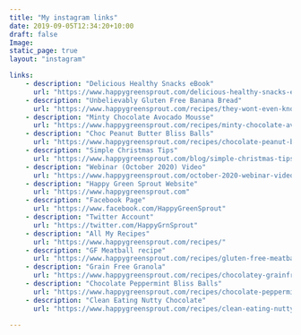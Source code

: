 ```yaml
---
title: "My instagram links"
date: 2019-09-05T12:34:20+10:00
draft: false
Image: 
static_page: true
layout: "instagram"

links:
    - description: "Delicious Healthy Snacks eBook"
      url: "https://www.happygreensprout.com/delicious-healthy-snacks-ebook/"
    - description: "Unbelievably Gluten Free Banana Bread"
      url: "https://www.happygreensprout.com/recipes/they-wont-even-know-its-gluten-free-banana-bread/"     
    - description: "Minty Chocolate Avocado Mousse"
      url: "https://www.happygreensprout.com/recipes/minty-chocolate-avocado-mousse/"    
    - description: "Choc Peanut Butter Bliss Balls"
      url: "https://www.happygreensprout.com/recipes/chocolate-peanut-butter-bliss-balls/"    
    - description: "Simple Christmas Tips"
      url: "https://www.happygreensprout.com/blog/simple-christmas-tips/"
    - description: "Webinar (October 2020) Video"
      url: "https://www.happygreensprout.com/october-2020-webinar-video/"
    - description: "Happy Green Sprout Website"
      url: "https://www.happygreensprout.com"
    - description: "Facebook Page"
      url: "https://www.facebook.com/HappyGreenSprout"
    - description: "Twitter Account"
      url: "https://twitter.com/HappyGrnSprout"
    - description: "All My Recipes"
      url: "https://www.happygreensprout.com/recipes/"
    - description: "GF Meatball recipe"
      url: "https://www.happygreensprout.com/recipes/gluten-free-meatballs-and-burger-recipe/"
    - description: "Grain Free Granola"
      url: "https://www.happygreensprout.com/recipes/chocolatey-grainfree-glutenfree-granola/"
    - description: "Chocolate Peppermint Bliss Balls"
      url: "https://www.happygreensprout.com/recipes/chocolate-peppermint-bliss-balls/"
    - description: "Clean Eating Nutty Chocolate"
      url: "https://www.happygreensprout.com/recipes/clean-eating-nutty-chocolate/"
      
---
```



